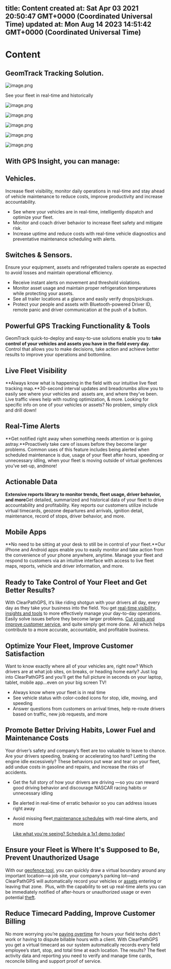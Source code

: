 
title: Content
created at: Sat Apr 03 2021 20:50:47 GMT+0000 (Coordinated Universal Time)
updated at: Mon Aug 14 2023 14:51:42 GMT+0000 (Coordinated Universal Time)
---

# Content

## GeomTrack Tracking Solution.

![image.png](media_Content/3ve7RwUiaB-image.png)

See your fleet in real-time and historically

![image.png](media_Content/v3saxqNdDG-image.png)

![image.png](media_Content/i6DrXYAJ6r-image.png)

![image.png](media_Content/pugkA5Ay6W-image.png)

![image.png](media_Content/9~mqnNn1dy-image.png)

![image.png](media_Content/mGnjfYpidH-image.png)

## With GPS Insight, you can manage:

## Vehicles.

Increase fleet visibility, monitor daily operations in real-time and stay ahead of vehicle maintenance to reduce costs, improve productivity and increase accountability.

-   See where your vehicles are in real-time, intelligently dispatch and optimize your fleet.
-   Monitor and coach driver behavior to increase fleet safety and mitigate risk.
-   Increase uptime and reduce costs with real-time vehicle diagnostics and preventative maintenance scheduling with alerts.

## Switches & Sensors.

Ensure your equipment, assets and refrigerated trailers operate as expected to avoid losses and maintain operational efficiency.

-   Receive instant alerts on movement and threshold violations.
-   Monitor asset usage and maintain proper refrigeration temperatures while protecting your assets.
-   See all trailer locations at a glance and easily verify drops/pickups.
-   Protect your people and assets with Bluetooth-powered Driver ID, remote panic and driver communication at the push of a button.

## Powerful GPS Tracking Functionality & Tools

GeomTrack quick-to-deploy and easy-to-use solutions enable you to **take control of your vehicles and assets you have in the field every day**. Control that allows you to make decisions, take action and achieve better results to improve your operations and bottomline.

## Live Fleet Visibility

**Always know what is happening in the field with our intuitive live fleet tracking map.**30-second interval updates and breadcrumbs allow you to easily see where your vehicles and  assets are, and where they’ve been. Live traffic views help with routing optimization, & more. Looking for specific info on one of your vehicles or assets? No problem, simply click and drill down!

## Real-Time Alerts

**Get notified right away when something needs attention or is going astray.**Proactively take care of issues before they become larger problems. Common uses of this feature includes being alerted when scheduled maintenance is due, usage of your fleet after hours, speeding or unnecessary idling, when your fleet is moving outside of virtual geofences you’ve set-up, andmore!

## Actionable Data

**Extensive reports library to monitor trends, fleet usage, driver behavior, and more**Get detailed, summarized and historical data of your fleet to drive accountability and profitability. Key reports our customers utilize include virtual timecards, geozone departures and arrivals, ignition detail, maintenance, record of stops, driver behavior, and more.

## Mobile Apps

**No need to be sitting at your desk to still be in control of your fleet.**Our iPhone and Android apps enable you to easily monitor and take action from the convenience of your phone anywhere, anytime. Manage your fleet and respond to customers via an intuitive interface with access to live fleet maps, reports, vehicle and driver information, and more.

## Ready to Take Control of Your Fleet and Get Better Results?

With ClearPathGPS, it’s like riding shotgun with your drivers all day, every day as they take your business into the field. You get [real-time visibility, insights and tools](https://www.clearpathgps.com/solutions/gps-fleet-management-solutions/) to more effectively manage your day-to-day operations. Easily solve issues before they become larger problems. [Cut costs and improve customer service](https://www.clearpathgps.com/business-team-management-why-you-need-a-gps-tracking-system-in-2019/), and quite simply get more done.  All which helps contribute to a more accurate, accountable, and profitable business.

## Optimize Your Fleet, Improve Customer Satisfaction

Want to know exactly where all of your vehicles are, right now? Which drivers are at what job sites, on breaks, or heading home early? Just log into ClearPathGPS and you’ll get the full picture in seconds on your laptop, tablet, mobile app…even on your big screen TV!

-   Always know where your fleet is in real time
-   See vehicle status with color-coded icons for stop, idle, moving, and speeding
-   Answer questions from customers on arrival times, help re-route drivers based on traffic, new job requests, and more

## Promote Better Driving Habits, Lower Fuel and Maintenance Costs

Your driver’s safety and company’s fleet are too valuable to leave to chance. Are your drivers speeding, braking or accelerating too hard? Letting the engine idle excessively? These behaviors put wear and tear on your fleet, add undue costs in gasoline and repairs, and increase the risks of accidents.

-   Get the full story of how your drivers are driving —so you can reward good driving behavior and discourage NASCAR racing habits or unnecessary idling
-   Be alerted in real-time of erratic behavior so you can address issues right away
-   Avoid missing fleet[ maintenance schedules](https://www.clearpathgps.com/how-gps-tracking-saves-money-on-fleet-maintenance/) with real-time alerts, and more

    [Like what you're seeing? Schedule a 1x1 demo today!](https://www.clearpathgps.com/request-a-demo/)

## Ensure your Fleet is Where It's Supposed to Be, Prevent Unauthorized Usage

With our [geofence tool](https://www.clearpathgps.com/give-your-assets-boundaries-with-geofences/), you can quickly draw a virtual boundary around any important location—a job site, your company’s parking lot—and ClearPathGPS will automatically record your vehicles or [assets](https://www.clearpathgps.com/solutions/gps-asset-tracking/) entering or leaving that zone.  Plus, with the capability to set up real-time alerts you can be immediately notified of after-hours or unauthorized usage or even potential [theft](https://www.clearpathgps.com/gone-in-20-seconds/).

## Reduce Timecard Padding, Improve Customer Billing

No more worrying you’re [paying overtime](https://www.clearpathgps.com/you-can-stop-wasting-on-incorrect-timecards-with-gps-fleet-tracking/) for hours your field techs didn’t work or having to dispute billable hours with a client. With ClearPathGPS you get a virtual timecard as our system automatically records every field employee’s start, stop, and total time at each location. The results? The fleet activity data and reporting you need to verify and manage time cards, reconcile billing and support proof of service.

          